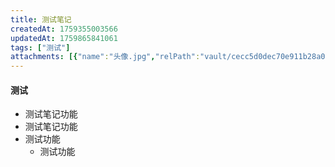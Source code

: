 ```yaml
---
title: 测试笔记
createdAt: 1759355003566
updatedAt: 1759865841061
tags: ["测试"]
attachments: [{"name":"头像.jpg","relPath":"vault/cecc5d0dec70e911b28a0b168b2449bb33745624aaa6dca4ba3df26f026ba4ac-头像.jpg","size":64839,"mime":"image/jpeg","sha256":"cecc5d0dec70e911b28a0b168b2449bb33745624aaa6dca4ba3df26f026ba4ac"}]
---
```


#### 测试
 - 测试笔记功能
- 测试笔记功能
- 测试功能
	- 测试功能